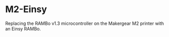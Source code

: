 # M2-Einsy
Replacing the RAMBo v1.3 microcontroller on the Makergear M2 printer with an Einsy RAMBo.
